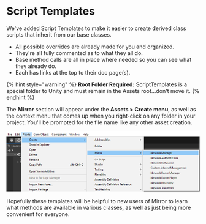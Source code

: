 # Script Templates

We've added Script Templates to make it easier to create derived class scripts that inherit from our base classes.

* All possible overrides are already made for you and organized.
* They're all fully commented as to what they all do.
* Base method calls are all in place where needed so you can see what they already do.
* Each has links at the top to their doc page(s).

{% hint style="warning" %}
**Root Folder Required:** ScriptTemplates is a special folder to Unity and must remain in the Assets root...don't move it.
{% endhint %}

The **Mirror** section will appear under the **Assets > Create menu**, as well as the context menu that comes up when you right-click on any folder in your project. You'll be prompted for the file name like any other asset creation.

![Script Template menu in Unity](<../../.gitbook/assets/image (27) (1).png>)

Hopefully these templates will be helpful to new users of Mirror to learn what methods are available in various classes, as well as just being more convenient for everyone.
